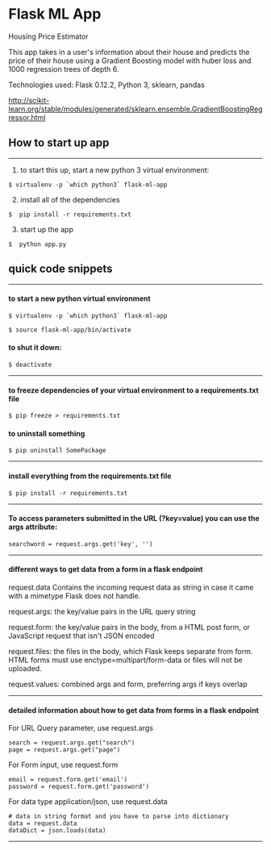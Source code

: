 # Flask ML App

Housing Price Estimator

This app takes in a user's information about their house and predicts the price of their house using a Gradient Boosting model with huber loss and 1000 regression trees of depth 6.

Technologies used: Flask 0.12.2, Python 3, sklearn, pandas

http://scikit-learn.org/stable/modules/generated/sklearn.ensemble.GradientBoostingRegressor.html

## How to start up app

-----------------------------------

1. to start this up, start a new python 3 virtual environment:

```
$ virtualenv -p `which python3` flask-ml-app
```

2. install all of the dependencies

```
$  pip install -r requirements.txt
```

3. start up the app

```
$  python app.py
```

## quick code snippets

-----------------------------------

#### to start a new python virtual environment

```
$ virtualenv -p `which python3` flask-ml-app

$ source flask-ml-app/bin/activate
```

#### to shut it down:

```
$ deactivate
```

-----------------------------------

#### to freeze dependencies of your virtual environment to a requirements.txt file 

```
$ pip freeze > requirements.txt
```

#### to uninstall something 

```
$ pip uninstall SomePackage
```

-----------------------------------

#### install everything from the requirements.txt file

```
$ pip install -r requirements.txt
```

-----------------------------------

#### To access parameters submitted in the URL (?key=value) you can use the args attribute:

```
searchword = request.args.get('key', '')
```

-----------------------------------

#### different ways to get data from a form in a flask endpoint

request.data Contains the incoming request data as string in case it came with a mimetype Flask does not handle.

request.args: the key/value pairs in the URL query string

request.form: the key/value pairs in the body, from a HTML post form, or JavaScript request that isn't JSON encoded

request.files: the files in the body, which Flask keeps separate from form. HTML forms must use enctype=multipart/form-data or files will not be uploaded.

request.values: combined args and form, preferring args if keys overlap

-----------------------------------

#### detailed information about how to get data from forms in a flask endpoint

For URL Query parameter, use request.args

```
search = request.args.get("search")
page = request.args.get("page")
```

For Form input, use request.form

```
email = request.form.get('email')
password = request.form.get('password')
```

For data type application/json, use request.data

```
# data in string format and you have to parse into dictionary
data = request.data
dataDict = json.loads(data)
```

-----------------------------------
